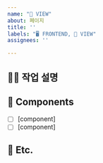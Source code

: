```yaml
---
name: "🌄 VIEW"
about: 페이지
title: ''
labels: "🖥 FRONTEND, 🌄 VIEW"
assignees: ''

---
```


<!-- 제목은 [FE], [BE], [COMMON]을 먼저 써주시고, 설명을 써주세요  -->
<!-- 예시) [BE] admin페이지 수정 -->
<!-- 체크박스 채우기 예시: - [ ]   ->   - [x] -->

<!-- 필수 사항 -->

## 👨‍💻 작업 설명 


## 🎁 Components

- [ ] [component]
- [ ] [component]

<!-- 선택 사항 -->

## 🏓 Etc.
